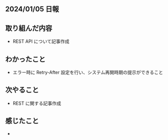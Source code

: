 ## 2024/01/05 日報

## 取り組んだ内容

- REST API について記事作成

## わかったこと

- エラー時に Retry-After 設定を行い、システム再開時期の提示ができること

## 次やること

- REST に関する記事作成

## 感じたこと

-
